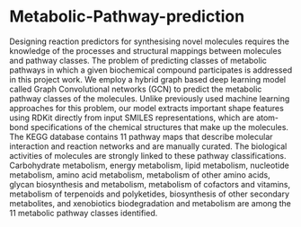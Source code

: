 # Metabolic-Pathway-prediction
Designing reaction predictors for synthesising novel molecules requires the knowledge of the processes and structural mappings between molecules and pathway classes. The problem of predicting classes of metabolic pathways in which a given biochemical compound participates is addressed in this project work. We employ a hybrid graph based deep learning model called Graph Convolutional networks (GCN) to predict the metabolic pathway classes of the molecules. Unlike previously used machine learning approaches for this problem, our model extracts important shape features using RDKit directly from input SMILES representations, which are atom-bond specifications of the chemical structures that make up the molecules. The KEGG database contains 11 pathway maps that describe molecular interaction and reaction networks and are manually curated. The biological activities of molecules are strongly linked to these pathway classifications. Carbohydrate metabolism, energy metabolism, lipid metabolism, nucleotide metabolism, amino acid metabolism, metabolism of other amino acids, glycan biosynthesis and metabolism, metabolism of cofactors and vitamins, metabolism of terpenoids and polyketides, biosynthesis of other secondary metabolites, and xenobiotics biodegradation and metabolism are among the 11 metabolic pathway classes identified. 
